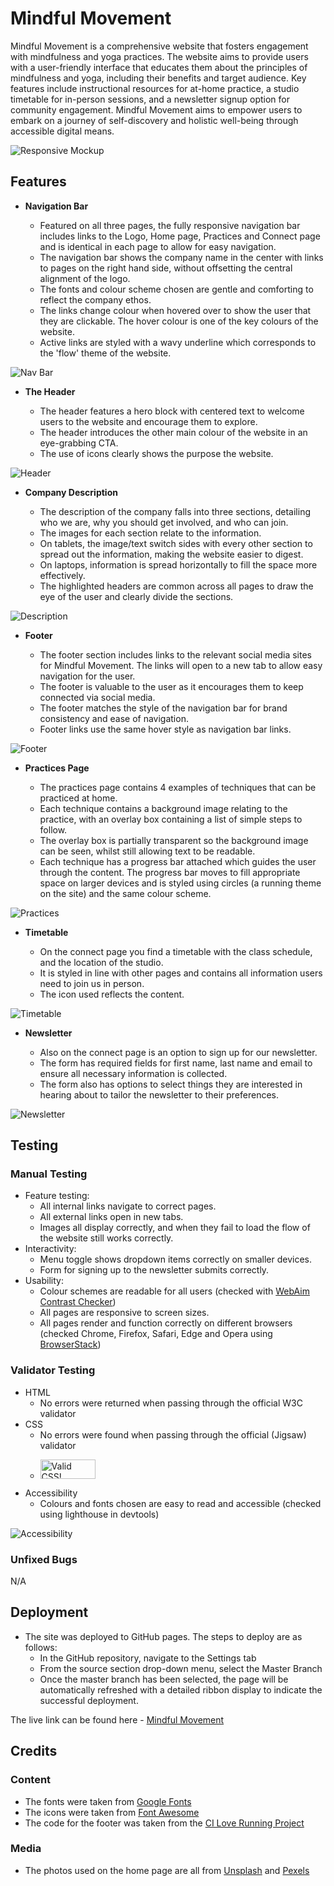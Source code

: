 # Mindful Movement

Mindful Movement is a comprehensive website that fosters engagement with mindfulness and yoga practices. The website aims to provide users with a user-friendly interface that educates them about the principles of mindfulness and yoga, including their benefits and target audience. Key features include instructional resources for at-home practice, a studio timetable for in-person sessions, and a newsletter signup option for community engagement. Mindful Movement aims to empower users to embark on a journey of self-discovery and holistic well-being through accessible digital means.

![Responsive Mockup](assets/images/responsive-home.png)

## Features 

- __Navigation Bar__

  - Featured on all three pages, the fully responsive navigation bar includes links to the Logo, Home page, Practices and Connect page and is identical in each page to allow for easy navigation.
  - The navigation bar shows the company name in the center with links to pages on the right hand side, without offsetting the central alignment of the logo.
  - The fonts and colour scheme chosen are gentle and comforting to reflect the company ethos.
  - The links change colour when hovered over to show the user that they are clickable. The hover colour is one of the key colours of the website.
  - Active links are styled with a wavy underline which corresponds to the 'flow' theme of the website.

![Nav Bar](assets/images/nav-bar.png)

- __The Header__

  - The header features a hero block with centered text to welcome users to the website and encourage them to explore.  
  - The header introduces the other main colour of the website in an eye-grabbing CTA.
  - The use of icons clearly shows the purpose the website.

![Header](assets/images/header.png)

- __Company Description__

  - The description of the company falls into three sections, detailing who we are, why you should get involved, and who can join. 
  - The images for each section relate to the information.
  - On tablets, the image/text switch sides with every other section to spread out the information, making the website easier to digest.
  - On laptops, information is spread horizontally to fill the space more effectively.
  - The highlighted headers are common across all pages to draw the eye of the user and clearly divide the sections.

![Description](assets/images/description.png)

- __Footer__ 

  - The footer section includes links to the relevant social media sites for Mindful Movement. The links will open to a new tab to allow easy navigation for the user. 
  - The footer is valuable to the user as it encourages them to keep connected via social media.
  - The footer matches the style of the navigation bar for brand consistency and ease of navigation.
  - Footer links use the same hover style as navigation bar links.

![Footer](assets/images/footer.png)

- __Practices Page__ 

  - The practices page contains 4 examples of techniques that can be practiced at home. 
  - Each technique contains a background image relating to the practice, with an overlay box containing a list of simple steps to follow.
  - The overlay box is partially transparent so the background image can be seen, whilst still allowing text to be readable. 
  - Each technique has a progress bar attached which guides the user through the content. The progress bar moves to fill appropriate space on larger devices and is styled using circles (a running theme on the site) and the same colour scheme.

![Practices](assets/images/practices.png)

- __Timetable__ 

  - On the connect page you find a timetable with the class schedule, and the location of the studio. 
  - It is styled in line with other pages and contains all information users need to join us in person.
  - The icon used reflects the content.

![Timetable](assets/images/timetable.png)

- __Newsletter__ 

  - Also on the connect page is an option to sign up for our newsletter.
  - The form has required fields for first name, last name and email to ensure all necessary information is collected.
  - The form also has options to select things they are interested in hearing about to tailor the newsletter to their preferences. 

![Newsletter](assets/images/newsletter.png)


## Testing 

### Manual Testing
- Feature testing:
  - All internal links navigate to correct pages.
  - All external links open in new tabs.
  - Images all display correctly, and when they fail to load the flow of the website still works correctly.
- Interactivity:
  - Menu toggle shows dropdown items correctly on smaller devices.
  - Form for signing up to the newsletter submits correctly.
- Usability:
  - Colour schemes are readable for all users (checked with [WebAim Contrast Checker](https://webaim.org/resources/contrastchecker/))
  - All pages are responsive to screen sizes. 
  - All pages render and function correctly on different browsers (checked Chrome, Firefox, Safari, Edge and Opera using [BrowserStack](https://live.browserstack.com/))

### Validator Testing 

- HTML
  - No errors were returned when passing through the official W3C validator
- CSS
  - No errors were found when passing through the official (Jigsaw) validator
  - <p>
      <a href="http://jigsaw.w3.org/css-validator/check/referer">
          <img style="border:0;width:88px;height:31px"
              src="http://jigsaw.w3.org/css-validator/images/vcss"
              alt="Valid CSS!" />
      </a>
    </p>
- Accessibility
  - Colours and fonts chosen are easy to read and accessible (checked using lighthouse in devtools)

![Accessibility](assets/images/accessibility.png)

### Unfixed Bugs

N/A

## Deployment

- The site was deployed to GitHub pages. The steps to deploy are as follows: 
  - In the GitHub repository, navigate to the Settings tab 
  - From the source section drop-down menu, select the Master Branch
  - Once the master branch has been selected, the page will be automatically refreshed with a detailed ribbon display to indicate the successful deployment. 

The live link can be found here - [Mindful Movement](https://emilywade.github.io/mindful-movement/)

## Credits 

### Content 

- The fonts were taken from [Google Fonts](https://fonts.google.com/)
- The icons were taken from [Font Awesome](https://fontawesome.com/)
- The code for the footer was taken from the [CI Love Running Project](https://github.com/Code-Institute-Solutions/love-running-v3)

### Media

- The photos used on the home page are all from [Unsplash](https://unsplash.com/) and [Pexels](https://www.pexels.com/)

